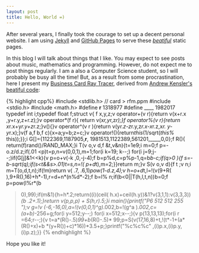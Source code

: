```yaml
---
layout: post
title: Hello, World =)
---
```


After several years, I finally took the courage to set up a decent personal website. I am using [Jekyll](http://jekyllrb.com) and [GitHub Pages](https://pages.github.com) to serve these [*beatiful*](http://andhyde.com) static pages.

In this blog I will talk about things that I like. You may expect to see posts about music, mathematics and programming. However, do not expect me to post things regularly. I am a also a Computer Science student, so I will probably be busy all the time! But, as a result from some procrastination, here I present my [Business Card Ray Tracer](http://books.google.ca/books?id=CCqzMm_-WucC&pg=PA375&lpg=PA375&dq=%22A+Minimal+Ray+Tracer%22&source=bl&ots=msmz42NHge&sig=rYEdHlY0zC2Sk_aPaZhzjMhyfj8&hl=en&sa=X&ei=2NQ8Utb2I-ae2gWHn4GYAg&ved=0CFEQ6AEwAw#v=onepage&q=%22A%20Minimal%20Ray%20Tracer%22&f=false), derived from [Andrew Kensler's beatiful code](http://www.cs.utah.edu/~aek/code/card.cpp):

{% highlight cpp%}
#include <stdlib.h>   // card > rfm.ppm
#include <stdio.h>
#include <math.h>
#define __r__ 1318977
#define ____ 1982017
typedef int i;typedef float f;struct v{
f x,y,z;v operator+(v r){return v(x+r.x
,y+r.y,z+r.z);}v operator*(f r){ return
v(x*r,y*r,z*r);}f operator%(v r){return
x*r.x+y*r.y+z*r.z;}v(){}v operator^(v r
){return v(y*r.z-z*r.y,z*r.x-x*r.z,x*r.
y-y*r.x);}v(f a,f b,f c){x=a;y=b;z=c;}v
operator!(){return*this*(1/sqrt(*this%*
this));}};i G[]={1122369,1187905,__r__,
1981513,1122389,561201,____,0,0};f R(){
return(f)rand()/RAND_MAX;}i T(v o,v d,f
&t,v&n){t=1e9;i m=0;f p=-o.z/d.z;if(.01
<p)t=p,n=v(0,0,1),m=1;for(i k=19; k--;)
for(i j=9;j--;)if(G[j]&1<<k){v p=o+v(-k
,0,-j-4);f b=p%d,c=p%p-1,q=b*b-c;if(q>0
){f s=-b-sqrt(q);if(s<t&&s>.01)t=s,n=!(
p+d*t),m=2;}}return m;}v S(v o,v d){f t
;v n;i m=T(o,d,t,n);if(!m)return v( .7,
.6,1)*pow(1-d.z,4);v h=o+d*t,l=!(v(9+R(
),9+R(),16)+h*-1),r=d+n*(n%d*-2);f b=l%
n;if(b<0||T(h,l,t,n))b=0;f p=pow(l%r*(b
>0),99);if(m&1){h=h*.2;return((i)(ceil(
h.x)+ceil(h.y))&1?v(3,1,1):v(3,3,3))*(b
*.2+.1);}return v(p,p,p) + S(h,r)*.5;}i
main(){printf("P6 512 512 255 ");v g=!v
(-6,-16,0),a=!(v(0,0,1)^g)*.002,b=!(g^a
)*.002,c=(a+b)*-256+g;for(i y=512;y--;)
for(i x=512;x--;){v p(13,13,13);for(i r
=64;r--;){v t=a*(R()-.5)*99+b*(R()-.5)*
99;p=S(v(17,16,8)+t,!(t*-1+(a*(R()+x)+b
*(y+R())+c)*16))*3.5+p;}printf("%c%c%c"
,(i)p.x,(i)p.y,(i)p.z);}}
{% endhighlight %}

Hope you like it!